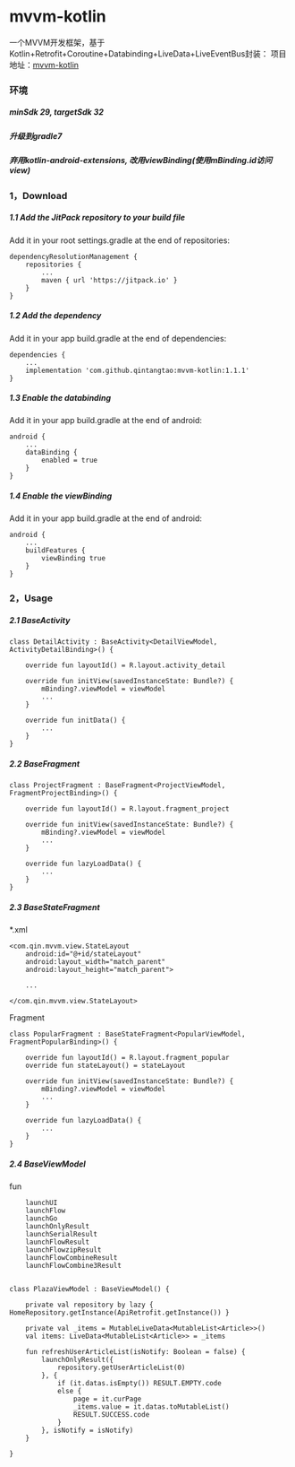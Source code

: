 # mvvm-kotlin
一个MVVM开发框架，基于Kotlin+Retrofit+Coroutine+Databinding+LiveData+LiveEventBus封装：
项目地址：[mvvm-kotlin](https://github.com/qintangtao/mvvm-kotlin)

### 环境
##### minSdk 29, targetSdk 32
##### 升级到gradle7
##### 弃用kotlin-android-extensions, 改用viewBinding(使用mBinding.id访问view)


### 1，Download
##### 1.1 Add the JitPack repository to your build file
Add it in your root settings.gradle at the end of repositories:
```
dependencyResolutionManagement {
	repositories {
		...
		maven { url 'https://jitpack.io' }
	}
}
```

##### 1.2 Add the dependency
Add it in your app build.gradle at the end of dependencies:
```
dependencies {
	...
	implementation 'com.github.qintangtao:mvvm-kotlin:1.1.1'
}
```

##### 1.3 Enable the databinding
Add it in your app build.gradle at the end of android:
```
android {
	...
	dataBinding {
        enabled = true
    }
}
```

##### 1.4 Enable the viewBinding
Add it in your app build.gradle at the end of android:
```
android {
	...
	buildFeatures {
        viewBinding true
    }
}
```

### 2，Usage
##### 2.1 BaseActivity
```
class DetailActivity : BaseActivity<DetailViewModel, ActivityDetailBinding>() {
	
	override fun layoutId() = R.layout.activity_detail
	
	override fun initView(savedInstanceState: Bundle?) {
		mBinding?.viewModel = viewModel
		...
	}
	
	override fun initData() {
		...
	}
}
```

##### 2.2 BaseFragment
```
class ProjectFragment : BaseFragment<ProjectViewModel, FragmentProjectBinding>() {
	
	override fun layoutId() = R.layout.fragment_project
	
	override fun initView(savedInstanceState: Bundle?) {
		mBinding?.viewModel = viewModel
		...
	}
	
	override fun lazyLoadData() {
		...
	}
}
```

##### 2.3 BaseStateFragment
*.xml
```
<com.qin.mvvm.view.StateLayout
	android:id="@+id/stateLayout"
	android:layout_width="match_parent"
	android:layout_height="match_parent">
	
	...
	
</com.qin.mvvm.view.StateLayout>
```

Fragment
```
class PopularFragment : BaseStateFragment<PopularViewModel, FragmentPopularBinding>() {
	
	override fun layoutId() = R.layout.fragment_popular
	override fun stateLayout() = stateLayout
	
	override fun initView(savedInstanceState: Bundle?) {
		mBinding?.viewModel = viewModel
		...
	}
	
	override fun lazyLoadData() {
		...
	}
}
```

##### 2.4 BaseViewModel
fun
```
	launchUI
	launchFlow
	launchGo
	launchOnlyResult
	launchSerialResult
	launchFlowResult
	launchFlowzipResult
	launchFlowCombineResult
	launchFlowCombine3Result
	
```

```
class PlazaViewModel : BaseViewModel() {
	
	private val repository by lazy { HomeRepository.getInstance(ApiRetrofit.getInstance()) }
	 
	private val _items = MutableLiveData<MutableList<Article>>()
	val items: LiveData<MutableList<Article>> = _items
	
	fun refreshUserArticleList(isNotify: Boolean = false) {
        launchOnlyResult({
            repository.getUserArticleList(0)
        }, {
            if (it.datas.isEmpty()) RESULT.EMPTY.code
            else {
                page = it.curPage
                _items.value = it.datas.toMutableList()
                RESULT.SUCCESS.code
            }
        }, isNotify = isNotify)
    }
	
}
```


